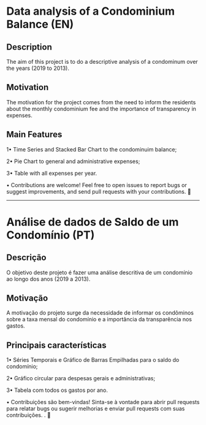 # Data analysis of a Condominium Balance (EN)

## Description
The aim of this project is to do a descriptive analysis of a condominum over the years (2019 to 2013).

## Motivation 
The motivation for the project comes from the need to inform the residents about the monthly condominium fee and the importance of transparency in expenses.

## Main Features
1• Time Series and Stacked Bar Chart to the condominuim balance;

2• Pie Chart to general and administrative expenses;

3• Table with all expenses per year.

• Contributions are welcome! Feel free to open issues to report bugs or suggest improvements, and send pull requests with your contributions. 🚀

___________________________________________________
# Análise de dados de Saldo de um Condomínio (PT)

## Descrição
O objetivo deste projeto é fazer uma análise descritiva de um condomínio ao longo dos anos (2019 a 2013).

## Motivação
A motivação do projeto surge da necessidade de informar os condôminos sobre a taxa mensal do condomínio e a importância da transparência nos gastos.

## Principais características
1• Séries Temporais e Gráfico de Barras Empilhadas para o saldo do condomínio;

2• Gráfico circular para despesas gerais e administrativas;

3• Tabela com todos os gastos por ano.

• Contribuições são bem-vindas! Sinta-se à vontade para abrir pull requests para relatar bugs ou sugerir melhorias e enviar pull requests com suas contribuições. . 🚀
